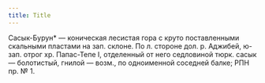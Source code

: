 ```yaml
---
title: Title
---
```


Сасык-Бурун* — коническая лесистая гора с круто поставленными скальными пластами
на зап. склоне. По л. стороне дол. р. Аджибей, ю-зап. отрог хр. Папас-Тепе I,
отделенный от него седловиной тюрк. сасык — болотистый, гнилой — возм., по
одноименной соседней балке; РПН пр. № 1.
